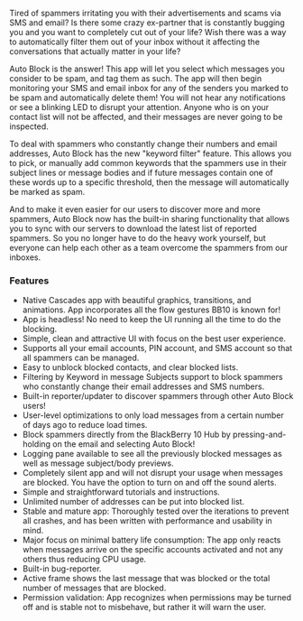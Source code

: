 Tired of spammers irritating you with their advertisements and scams via SMS and email? Is there some crazy ex-partner that is constantly bugging you and you want to completely cut out of your life? Wish there was a way to automatically filter them out of your inbox without it affecting the conversations that actually matter in your life?

Auto Block is the answer! This app will let you select which messages you consider to be spam, and tag them as such. The app will then begin monitoring your SMS and email inbox for any of the senders you marked to be spam and automatically delete them! You will not hear any notifications or see a blinking LED to disrupt your attention. Anyone who is on your contact list will not be affected, and their messages are never going to be inspected.

To deal with spammers who constantly change their numbers and email addresses, Auto Block has the new "keyword filter" feature. This allows you to pick, or manually add common keywords that the spammers use in their subject lines or message bodies and if future messages contain one of these words up to a specific threshold, then the message will automatically be marked as spam.

And to make it even easier for our users to discover more and more spammers, Auto Block now has the built-in sharing functionality that allows you to sync with our servers to download the latest list of reported spammers. So you no longer have to do the heavy work yourself, but everyone can help each other as a team overcome the spammers from our inboxes.

### Features ###
  * Native Cascades app with beautiful graphics, transitions, and animations. App incorporates all the flow gestures BB10 is known for!
  * App is headless! No need to keep the UI running all the time to do the blocking.
  * Simple, clean and attractive UI with focus on the best user experience.
  * Supports all your email accounts, PIN account, and SMS account so that all spammers can be managed.
  * Easy to unblock blocked contacts, and clear blocked lists.
  * Filtering by Keyword in message Subjects support to block spammers who constantly change their email addresses and SMS numbers.
  * Built-in reporter/updater to discover spammers through other Auto Block users!
  * User-level optimizations to only load messages from a certain number of days ago to reduce load times.
  * Block spammers directly from the BlackBerry 10 Hub by pressing-and-holding on the email and selecting Auto Block!
  * Logging pane available to see all the previously blocked messages as well as message subject/body previews.
  * Completely silent app and will not disrupt your usage when messages are blocked. You have the option to turn on and off the sound alerts.
  * Simple and straightforward tutorials and instructions.
  * Unlimited number of addresses can be put into blocked list.
  * Stable and mature app: Thoroughly tested over the iterations to prevent all crashes, and has been written with performance and usability in mind.
  * Major focus on minimal battery life consumption: The app only reacts when messages arrive on the specific accounts activated and not any others thus reducing CPU usage.
  * Built-in bug-reporter.
  * Active frame shows the last message that was blocked or the total number of messages that are blocked.
  * Permission validation: App recognizes when permissions may be turned off and is stable not to misbehave, but rather it will warn the user.
